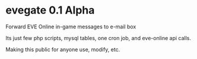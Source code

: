 evegate 0.1 Alpha
=======

Forward EVE Online in-game messages to e-mail box


Its just few php scripts, mysql tables, one cron job, and eve-online api calls.

Making this public for anyone use, modify, etc.


